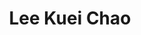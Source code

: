 ---
title: "Lee Kuei Chao"
url: /ciudad-autonoma-de-buenos-aires/lee-kuei-chao/
shop: supermercado
---